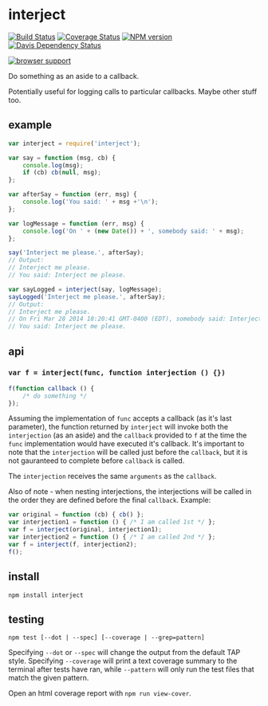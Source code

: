 interject
=========

[![Build Status](https://travis-ci.org/jasonpincin/interject.svg?branch=master)](https://travis-ci.org/jasonpincin/interject)
[![Coverage Status](https://coveralls.io/repos/jasonpincin/interject/badge.png?branch=master)](https://coveralls.io/r/jasonpincin/interject?branch=master)
[![NPM version](https://badge.fury.io/js/interject.png)](http://badge.fury.io/js/interject)
[![Davis Dependency Status](https://david-dm.org/jasonpincin/interject.png)](https://david-dm.org/jasonpincin/interject)

[![browser support](https://ci.testling.com/jasonpincin/interject.png)
](https://ci.testling.com/jasonpincin/interject)

Do something as an aside to a callback.

Potentially useful for logging calls to particular callbacks. Maybe other stuff too.

## example

```javascript
var interject = require('interject');

var say = function (msg, cb) {
    console.log(msg);
    if (cb) cb(null, msg);
};

var afterSay = function (err, msg) {
    console.log('You said: ' + msg +'\n');
};

var logMessage = function (err, msg) {
    console.log('On ' + (new Date()) + ', somebody said: ' + msg);
};

say('Interject me please.', afterSay);
// Output:
// Interject me please.
// You said: Interject me please.

var sayLogged = interject(say, logMessage);
sayLogged('Interject me please.', afterSay);
// Output:
// Interject me please.
// On Fri Mar 28 2014 18:20:41 GMT-0400 (EDT), somebody said: Interject me please.
// You said: Interject me please.
```

## api

### `var f = interject(func, function interjection () {})`

```javascript
f(function callback () {
    /* do something */
});
```

Assuming the implementation of `func` accepts a callback (as it's last parameter), the function returned by 
`interject` will invoke both the `interjection` (as an aside) and the `callback` provided to `f` at the 
time the `func` implementation would have executed it's callback. It's important to note that the `interjection` will be 
called just before the `callback`, but it is not gauranteed to complete before `callback` is called.

The `interjection` receives the same `arguments` as the `callback`.

Also of note - when nesting interjections, the interjections will be called in the order they are defined before the final 
`callback`. Example:

```javascript
var original = function (cb) { cb() };
var interjection1 = function () { /* I am called 1st */ };
var f = interject(original, interjection1);
var interjection2 = function () { /* I am called 2nd */ };
var f = interject(f, interjection2);
f();
```

## install

`npm install interject`

## testing

`npm test [--dot | --spec] [--coverage | --grep=pattern]`

Specifying `--dot` or `--spec` will change the output from the default TAP style. 
Specifying `--coverage` will print a text coverage summary to the terminal after 
tests have ran, while `--pattern` will only run the test files that match the given 
pattern.

Open an html coverage report with `npm run view-cover`.
